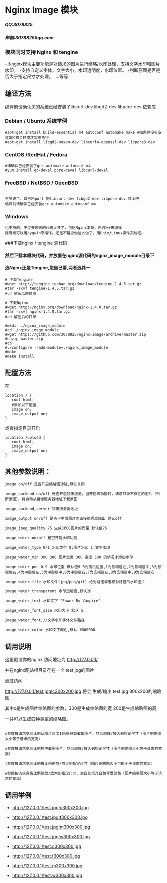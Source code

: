 # Nginx Image 模块 
##### QQ:3078825
##### 邮箱:3078825#qq.com


### 模块同时支持 Nginx 和 tengine

-本nginx模块主要功能是对请求的图片进行缩略/水印处理，支持文字水印和图片水印。
-支持自定义字体，文字大小，水印透明度，水印位置。
-判断原图是否是否大于指定尺寸才处理。
....等等


## 编译方法 

编译前请确认您的系统已经安装了libcurl-dev  libgd2-dev  libpcre-dev 依赖库

### Debian / Ubuntu 系统举例
```
#apt-get install build-essential m4 autoconf automake make #如果你没有安装GCC相关环境才需要执行
#apt-get install libgd2-noxpm-dev libcurl4-openssl-dev libpcre3-dev
```

### CentOS /RedHat / Fedora
```
#请确保已经安装了gcc automake autoconf m4 
#yum install gd-devel pcre-devel libcurl-devel 

```

### FreeBSD / NetBSD / OpenBSD
```

不多说了，自己用port 把libcurl-dev libgd2-dev libpcre-dev 装上吧
编译前请确保已经安装gcc automake autoconf m4 
```

### Windows
```
也支持的，不过要修改的代码太多了，包括Nginx本身，用VC++来编译
嫌麻烦可以用cygwin来编译。还是不建议你这么做了，用Unix/Linux操作系统吧。
```

###下载nginx / tengine 源代码

#### 然后下载本模块代码，并放置在nginx源代码的nginx_image_module目录下
#### 选Nginx还是Tengine,您自己看,两者选其一

```
# 下载Tengine
#wget http://tengine.taobao.org/download/tengine-1.4.5.tar.gz
#tar -zxvf tengine-1.4.5.tar.gz
#cd 解压后的目录
```

```
# 下载Nginx
#wget http://nginx.org/download/nginx-1.4.0.tar.gz
#tar -zxvf nginx-1.4.0.tar.gz
#cd 解压后的目录
```

```
#mkdir ./nginx_image_module
#cd ./nginx_image_module
#wget https://github.com/3078825/nginx-image/archive/master.zip
#unzip master.zip
#cd ..
#./configure --add-module=./nginx_image_module
#make
#make install 
```

## 配置方法

在
```
location / {
   root html;
   #添加以下配置
   image on;
   image_output on;
}
```

或者指定目录开启 
```
location /upload {
   root html; 
   image on;
   image_output on;
}
```


## 其他参数说明：
```
image on/off 是否开启缩略图功能,默认关闭

image_backend on/off 是否开启镜像服务，当开启该功能时，请求目录不存在的图片（判断原图），将自动从镜像服务器地址下载原图

image_backend_server 镜像服务器地址

image_output on/off 是否不生成图片而直接处理后输出 默认off

image_jpeg_quality 75 生成JPEG图片的质量 默认值75

image_water on/off 是否开启水印功能

image_water_type 0/1 水印类型 0:图片水印 1:文字水印

image_water_min 300 300 图片宽度 300 高度 300 的情况才添加水印

image_water_pos 0-9 水印位置 默认值9 0为随机位置,1为顶端居左,2为顶端居中,3为顶端居右,4为中部居左,5为中部居中,6为中部居右,7为底端居左,8为底端居中,9为底端居右

image_water_file 水印文件(jpg/png/gif),绝对路径或者相对路径的水印图片

image_water_transparent 水印透明度,默认20

image_water_text 水印文字 "Power By Vampire"

image_water_font_size 水印大小 默认 5

image_water_font;//文字水印字体文件路径

image_water_color 水印文字颜色,默认 #000000
```

## 调用说明

这里假设你的nginx 访问地址为 http://127.0.0.1/

并在nginx网站根目录存在一个 test.jpg的图片

通过访问 

http://127.0.0.1/test.jpg!c300x200.jpg 将会 生成/输出 test.jpg 300x200的缩略图

其中c是生成图片缩略图的参数，300是生成缩略图的宽 200是生成缩略图的高

一共可以生成四种类型的缩略图。
```

c参数按请求宽高比例从图片高度10%处开始截取图片，然后缩放/放大到指定尺寸（图片缩略图大小等于请求的宽高）

m参数按请求宽高比例居中截图图片，然后缩放/放大到指定尺寸（图片缩略图大小等于请求的宽高）

t参数按请求宽高比例按比例缩放/放大到指定尺寸（图片缩略图大小可能小于请求的宽高)

w参数按请求宽高比例缩放/放大到指定尺寸，空白处填充白色背景颜色（图片缩略图大小等于请求的宽高）
```

 
## 调用举例

- http://127.0.0.1/test.jpg!c300x300.jpg

- http://127.0.0.1/test.jpg!t300x300.jpg

- http://127.0.0.1/test.jpg!m300x300.jpg

- http://127.0.0.1/test.jpg!w300x300.jpg

- http://127.0.0.1/test.c300x300.jpg

- http://127.0.0.1/test.t300x300.jpg

- http://127.0.0.1/test.m300x300.jpg

- http://127.0.0.1/test.w300x300.jpg





